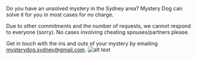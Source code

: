 Do you have an unsolved mystery in the Sydney area? Mystery Dog can solve it for you in most cases for no charge.

Due to other commitments and the number of requests, we cannot respond to everyone (sorry). No cases involving cheating spouses/partners please.

Get in touch with the ins and outs of your mystery by emailing [mysterydog.sydney@gmail.com](mailto:mysterdog.sydney@gmail.com).
![alt text](https://github.com/imnotspock/imnotspock.github.io/blob/master/mysterydog.gif "Mystery Dog")
